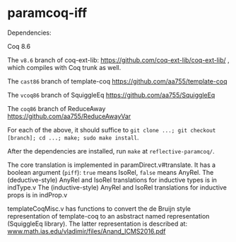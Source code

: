 # paramcoq-iff

Dependencies:

Coq 8.6

The `v8.6` branch of coq-ext-lib: https://github.com/coq-ext-lib/coq-ext-lib/ , which compiles with Coq trunk as well.

The `cast86` branch of template-coq https://github.com/aa755/template-coq

The `vcoq86` branch of SquiggleEq https://github.com/aa755/SquiggleEq

The `coq86` branch of ReduceAway https://github.com/aa755/ReduceAwayVar

For each of the above, it should suffice to `git clone ...; git checkout [branch]; cd ...; make; sudo make install`.

After the dependencies are installed, run `make` at `reflective-paramcoq/`.

The core translation is implemented in paramDirect.v#translate. It has a boolean argument (`piff`): `true` means IsoRel, `false` means AnyRel.
The (deductive-style) AnyRel and IsoRel translations for inductive types is in indType.v
The (inductive-style) AnyRel and IsoRel translations for inductive props is in indProp.v

templateCoqMisc.v has functions to convert the de Bruijn style representation of template-coq to an asbstract named representation (SquiggleEq library). The latter representation is described at:
www.math.ias.edu/vladimir/files/Anand_ICMS2016.pdf
